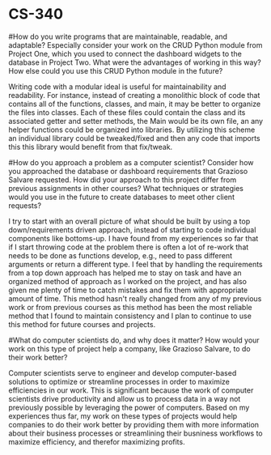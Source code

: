 # CS-340

#How do you write programs that are maintainable, readable, and adaptable? Especially consider your work on the CRUD Python module from Project One, which you used to connect the dashboard widgets to the database in Project Two. What were the advantages of working in this way? How else could you use this CRUD Python module in the future?

Writing code with a modular ideal is useful for maintainability and readability. For instance, instead of creating a monolithic block of code that contains all of the functions, classes, and main, it may be better to organize the files into classes. Each of these files could contain the class and its associated getter and setter methods, the Main would be its own file, an any helper functions could be organized into libraries. By utilizing this scheme an individual library could be tweaked/fixed and then any code that imports this this library would benefit from that fix/tweak.

#How do you approach a problem as a computer scientist? Consider how you approached the database or dashboard requirements that Grazioso Salvare requested. How did your approach to this project differ from previous assignments in other courses? What techniques or strategies would you use in the future to create databases to meet other client requests?

I try to start with an overall picture of what should be built by using a top down/requirements driven approach, instead of starting to code individual components like bottoms-up. I have found from my experiences so far that if I start throwing code at the problem there is often a lot of re-work that needs to be done as functions develop, e.g., need to pass different arguments or return a different type. I feel that by handling the requirements from a top down approach has helped me to stay on task and have an organized method of approach as I worked on the project, and has also given me plenty of time to catch mistakes and fix them with appropriate amount of time. This method hasn't really changed from any of my previous work or from previous courses as this method has been the most reliable method that I found to maintain consistency and I plan to continue to use this method for future courses and projects.

#What do computer scientists do, and why does it matter? How would your work on this type of project help a company, like Grazioso Salvare, to do their work better?

Computer scientists serve to engineer and develop computer-based solutions to optimize or streamline processes in order to maximize efficiencies in our work. This is significant because the work of computer scientists drive productivity and allow us to process data in a way not previously possible by leveraging the power of computers. Based on my experiences thus far, my work on these types of projects would help companies to do their work better by providing them with more information about their business processes or streamlining their busniness workflows to maximize efficiency, and therefor maximizing profits.

